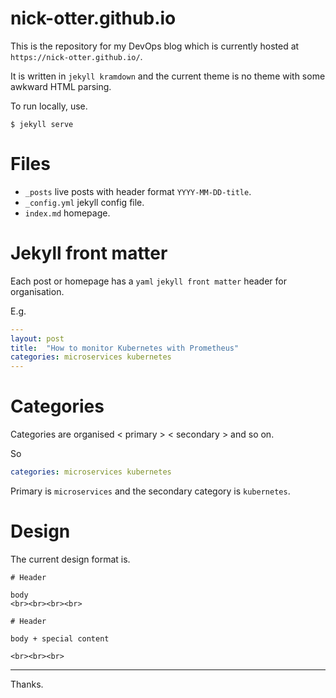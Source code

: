 # nick-otter.github.io

This is the repository for my DevOps blog which is currently hosted at `https://nick-otter.github.io/`.

It is written in `jekyll kramdown` and the current theme is no theme with some awkward HTML parsing. 

To run locally, use. 

```
$ jekyll serve
```

# Files

* `_posts` live posts with header format `YYYY-MM-DD-title`.
* `_config.yml` jekyll config file.
* `index.md` homepage.

# Jekyll front matter

Each post or homepage has a `yaml` `jekyll front matter` header for organisation.

E.g.

```yaml
---
layout: post
title:  "How to monitor Kubernetes with Prometheus"
categories: microservices kubernetes
---
```
# Categories

Categories are organised < primary > < secondary > and so on. 
  
So
```yaml
categories: microservices kubernetes
```
Primary is `microservices` and the secondary category is `kubernetes`.

# Design

The current design format is. 
```
# Header 

body 
<br><br><br><br>

# Header 

body + special content

<br><br><br>
```

---

Thanks.
